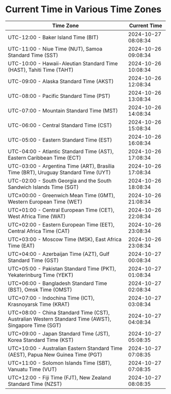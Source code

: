 # Current Time in Various Time Zones

| Time Zone | Current Time |
|-----------|--------------|
| UTC-12:00 - Baker Island Time (BIT) | 2024-10-27 08:08:34 |
| UTC-11:00 - Niue Time (NUT), Samoa Standard Time (SST) | 2024-10-26 09:08:34 |
| UTC-10:00 - Hawaii-Aleutian Standard Time (HAST), Tahiti Time (TAHT) | 2024-10-26 10:08:34 |
| UTC-09:00 - Alaska Standard Time (AKST) | 2024-10-26 12:08:34 |
| UTC-08:00 - Pacific Standard Time (PST) | 2024-10-26 13:08:34 |
| UTC-07:00 - Mountain Standard Time (MST) | 2024-10-26 14:08:34 |
| UTC-06:00 - Central Standard Time (CST) | 2024-10-26 15:08:34 |
| UTC-05:00 - Eastern Standard Time (EST) | 2024-10-26 16:08:34 |
| UTC-04:00 - Atlantic Standard Time (AST), Eastern Caribbean Time (ECT) | 2024-10-26 17:08:34 |
| UTC-03:00 - Argentina Time (ART), Brasília Time (BRT), Uruguay Standard Time (UYT) | 2024-10-26 17:08:34 |
| UTC-02:00 - South Georgia and the South Sandwich Islands Time (SGT) | 2024-10-26 18:08:34 |
| UTC±00:00 - Greenwich Mean Time (GMT), Western European Time (WET) | 2024-10-26 21:08:34 |
| UTC+01:00 - Central European Time (CET), West Africa Time (WAT) | 2024-10-26 22:08:34 |
| UTC+02:00 - Eastern European Time (EET), Central Africa Time (CAT) | 2024-10-26 23:08:34 |
| UTC+03:00 - Moscow Time (MSK), East Africa Time (EAT) | 2024-10-26 23:08:34 |
| UTC+04:00 - Azerbaijan Time (AZT), Gulf Standard Time (GST) | 2024-10-27 00:08:34 |
| UTC+05:00 - Pakistan Standard Time (PKT), Yekaterinburg Time (YEKT) | 2024-10-27 01:08:34 |
| UTC+06:00 - Bangladesh Standard Time (BST), Omsk Time (OMST) | 2024-10-27 02:08:34 |
| UTC+07:00 - Indochina Time (ICT), Krasnoyarsk Time (KRAT) | 2024-10-27 03:08:34 |
| UTC+08:00 - China Standard Time (CST), Australian Western Standard Time (AWST), Singapore Time (SGT) | 2024-10-27 04:08:34 |
| UTC+09:00 - Japan Standard Time (JST), Korea Standard Time (KST) | 2024-10-27 05:08:35 |
| UTC+10:00 - Australian Eastern Standard Time (AEST), Papua New Guinea Time (PGT) | 2024-10-27 07:08:35 |
| UTC+11:00 - Solomon Islands Time (SBT), Vanuatu Time (VUT) | 2024-10-27 07:08:35 |
| UTC+12:00 - Fiji Time (FJT), New Zealand Standard Time (NZST) | 2024-10-27 08:08:35 |
